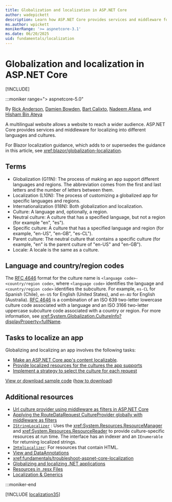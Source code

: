 ```yaml
---
title: Globalization and localization in ASP.NET Core
author: wadepickett
description: Learn how ASP.NET Core provides services and middleware for localizing content into different languages and cultures.
ms.author: wpickett
monikerRange: '>= aspnetcore-3.1'
ms.date: 06/20/2025
uid: fundamentals/localization
---
```

# Globalization and localization in ASP.NET Core

[!INCLUDE[](~/includes/not-latest-version.md)]

:::moniker range="> aspnetcore-5.0"

By [Rick Anderson](https://twitter.com/RickAndMSFT), [Damien Bowden](https://github.com/damienbod), [Bart Calixto](https://twitter.com/bartmax), [Nadeem Afana](https://afana.me/), and [Hisham Bin Ateya](https://twitter.com/hishambinateya)

A multilingual website allows a website to reach a wider audience. ASP.NET Core provides services and middleware for localizing into different languages and cultures.

For Blazor localization guidance, which adds to or supersedes the guidance in this article, see <xref:blazor/globalization-localization>.

## Terms

* Globalization (G11N): The process of making an app support different languages and regions. The abbreviation comes from the first and last letters and the number of letters between them.
* Localization (L10N): The process of customizing a globalized app for specific languages and regions.
* Internationalization (I18N): Both globalization and localization.
* Culture: A language and, optionally, a region.
* Neutral culture: A culture that has a specified language, but not a region (for example "en", "es").
* Specific culture: A culture that has a specified language and region (for example, "en-US", "en-GB", "es-CL").
* Parent culture: The neutral culture that contains a specific culture (for example, "en" is the parent culture of "en-US" and "en-GB").
* Locale: A locale is the same as a culture.

## Language and country/region codes

The [RFC 4646](https://www.ietf.org/rfc/rfc4646.txt) format for the culture name is `<language code>-<country/region code>`, where `<language code>` identifies the language and `<country/region code>` identifies the subculture. For example, `es-CL` for Spanish (Chile), `en-US` for English (United States), and `en-AU` for English (Australia). [RFC 4646](https://www.ietf.org/rfc/rfc4646.txt) is a combination of an ISO 639 two-letter lowercase culture code associated with a language and an ISO 3166 two-letter uppercase subculture code associated with a country or region. For more information, see <xref:System.Globalization.CultureInfo?displayProperty=fullName>.

## Tasks to localize an app

Globalizing and localizing an app involves the following tasks:

* [Make an ASP.NET Core app's content localizable](xref:fundamentals/localization/make-content-localizable).
* [Provide localized resources for the cultures the app supports](xref:fundamentals/localization/provide-resources)
* [Implement a strategy to select the culture for each request](xref:fundamentals/localization/select-language-culture)

[View or download sample code](https://github.com/dotnet/AspNetCore.Docs/tree/main/aspnetcore/fundamentals/localization/sample) ([how to download](xref:index#how-to-download-a-sample))

<!-- 
Move mini TOC from ## Additional resources to here
## Additional globalization and localization topics
-->
## Additional resources

* [Url culture provider using middleware as filters in ASP.NET Core](https://andrewlock.net/url-culture-provider-using-middleware-as-mvc-filter-in-asp-net-core-1-1-0/)
* [Applying the RouteDataRequest CultureProvider globally with middleware as filters](https://andrewlock.net/applying-the-routedatarequest-cultureprovider-globally-with-middleware-as-filters/)
* [`IStringLocalizer`](xref:fundamentals/localization/make-content-localizable) : Uses the <xref:System.Resources.ResourceManager> and <xref:System.Resources.ResourceReader> to provide culture-specific resources at run time. The interface has an indexer and an `IEnumerable` for returning localized strings.
* [`IHtmlLocalizer`](xref:fundamentals/localization/make-content-localizable#ihtmllocalizer): For resources that contain HTML.
* [View and DataAnnotations](xref:fundamentals/localization/make-content-localizable#view-localization)
* <xref:fundamentals/troubleshoot-aspnet-core-localization>
* [Globalizing and localizing .NET applications](/dotnet/standard/globalization-localization/index)
* [Resources in .resx Files](/dotnet/framework/resources/working-with-resx-files-programmatically)
* [Localization & Generics](http://hishambinateya.com/localization-and-generics)

:::moniker-end

[!INCLUDE [localization35](~/fundamentals/localization/includes/localization35.md)]
